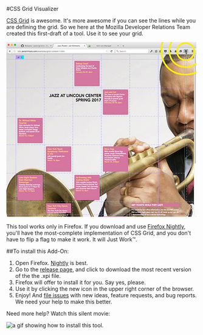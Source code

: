 #CSS Grid Visualizer

[CSS Grid](https://drafts.csswg.org/css-grid/) is awesome. It's more awesome if you can see the lines while you are defining the grid. So we here at the Mozilla Developer Relations Team created this first-draft of a tool. Use it to see your grid. 

![Screenshot of this tool in use](toolinaction.jpg)

This tool works only in Firefox. If you download and use [Firefox Nightly](https://nightly.mozilla.org/), you'll have the most-complete implementation of CSS Grid, and you don't have to flip a flag to make it work. It will Just Work™. 

##To install this Add-On:
1. Open Firefox. [Nightly](https://nightly.mozilla.org/) is best.
2. Go to the [release page](https://github.com/potch/gridviz/releases), and click to download the most recent version of the the .xpi file.
3. Firefox will offer to install it for you. Say yes, please. 
4. Use it by clicking the new icon in the upper right corner of the browser. 
5. Enjoy! And [file issues](https://github.com/potch/gridviz/issues) with new ideas, feature requests, and bug reports. We need your help to make this better.

Need more help? Watch this silent movie:

![a gif showing how to install this tool](howtoinstall.gif).